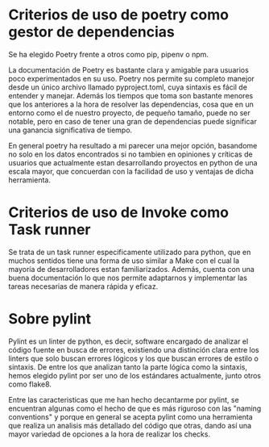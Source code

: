 # Criterios de uso de poetry como gestor de dependencias

Se ha elegido Poetry frente a otros como pip, pipenv o npm.

La documentación de Poetry es bastante clara y amigable para usuarios poco experimentados en su uso. Poetry nos permite su completo manejor desde un único archivo llamado pyproject.toml, cuya sintaxis es fácil de entender y manejar. Además los tiempos que toma son bastante menores que los anteriores a la hora de resolver las dependencias, cosa que en un entorno como el de nuestro proyecto, de pequeño tamaño, puede no ser notable, pero en caso de tener una gran de dependencias puede significar una ganancia significativa de tiempo.

En general poetry ha resultado a mi parecer una mejor opción, basandome no solo en los datos encontrados si no tambien en opiniones y críticas de usuarios que actualmente estan desarrollando proyectos en python de una escala mayor, que concuerdan con la facilidad de uso y ventajas de dicha herramienta.

# Criterios de uso de Invoke como Task runner

Se trata de un task runner especificamente utilizado para python, que en muchos sentidos tiene una forma de uso similar a Make con el cual la mayoría de desarrolladores estan familiarizados. Además, cuenta con una buena documentación lo que nos permite adaptarnos y implementar las tareas necesarias de manera rápida y eficaz.


# Sobre pylint

Pylint es un linter de python, es decir, software encargado de analizar el código fuente en busca de errores, existiendo una distinción clara entre los linters que solo buscan errores lógicos y los que buscan errores de estilo o sintaxis. De entre los que analizan tanto la parte lógica como la sintaxis, hemos elegido pylint por ser uno de los estándares actualmente, junto otros como flake8. 

Entre las caracteristicas que me han hecho decantarme por pylint, se encuentran algunas como el hecho de que es más riguroso con las "naming conventions" y porque en general se acepta pylint como una herramienta que realiza un analisis más detallado del código que otras, dando así una mayor variedad de opciones a la hora de realizar los checks.
